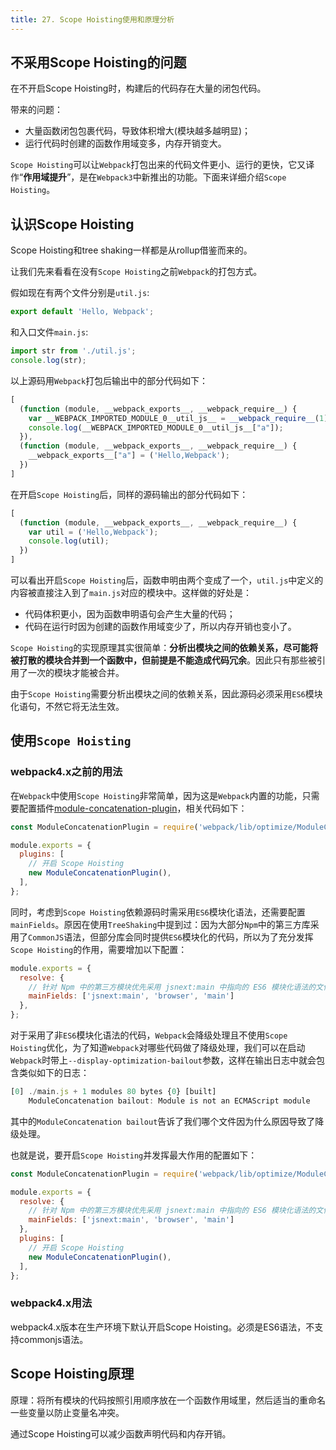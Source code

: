 ```yaml
---
title: 27. Scope Hoisting使用和原理分析
---
```

## 不采用Scope Hoisting的问题
在不开启Scope Hoisting时，构建后的代码存在大量的闭包代码。

带来的问题：
* 大量函数闭包包裹代码，导致体积增大(模块越多越明显)；
* 运行代码时创建的函数作用域变多，内存开销变大。

`Scope Hoisting`可以让`Webpack`打包出来的代码文件更小、运行的更快，它又译作“**作用域提升**”，是在`Webpack3`中新推出的功能。下面来详细介绍`Scope Hoisting`。
## 认识Scope Hoisting
Scope Hoisting和tree shaking一样都是从rollup借鉴而来的。

让我们先来看看在没有`Scope Hoisting`之前`Webpack`的打包方式。

假如现在有两个文件分别是`util.js`:
```js
export default 'Hello, Webpack';
```
和入口文件`main.js`:
```js
import str from './util.js';
console.log(str);
```
以上源码用`Webpack`打包后输出中的部分代码如下：
```js
[
  (function (module, __webpack_exports__, __webpack_require__) {
    var __WEBPACK_IMPORTED_MODULE_0__util_js__ = __webpack_require__(1);
    console.log(__WEBPACK_IMPORTED_MODULE_0__util_js__["a"]);
  }),
  (function (module, __webpack_exports__, __webpack_require__) {
    __webpack_exports__["a"] = ('Hello,Webpack');
  })
]
```
在开启`Scope Hoisting`后，同样的源码输出的部分代码如下：
```js
[
  (function (module, __webpack_exports__, __webpack_require__) {
    var util = ('Hello,Webpack');
    console.log(util);
  })
]
```
可以看出开启`Scope Hoisting`后，函数申明由两个变成了一个，`util.js`中定义的内容被直接注入到了`main.js`对应的模块中。这样做的好处是：

* 代码体积更小，因为函数申明语句会产生大量的代码；
* 代码在运行时因为创建的函数作用域变少了，所以内存开销也变小了。

`Scope Hoisting`的实现原理其实很简单：**分析出模块之间的依赖关系，尽可能将被打散的模块合并到一个函数中，但前提是不能造成代码冗余**。因此只有那些被引用了一次的模块才能被合并。

由于`Scope Hoisting`需要分析出模块之间的依赖关系，因此源码必须采用`ES6`模块化语句，不然它将无法生效。

## 使用`Scope Hoisting`
### webpack4.x之前的用法
在`Webpack`中使用`Scope Hoisting`非常简单，因为这是`Webpack`内置的功能，只需要配置插件[module-concatenation-plugin](https://www.webpackjs.com/plugins/module-concatenation-plugin/)，相关代码如下：
```js
const ModuleConcatenationPlugin = require('webpack/lib/optimize/ModuleConcatenationPlugin');

module.exports = {
  plugins: [
    // 开启 Scope Hoisting
    new ModuleConcatenationPlugin(),
  ],
};
```
同时，考虑到`Scope Hoisting`依赖源码时需采用`ES6`模块化语法，还需要配置 `mainFields`。原因在使用`TreeShaking`中提到过：因为大部分`Npm`中的第三方库采用了`CommonJS`语法，但部分库会同时提供`ES6`模块化的代码，所以为了充分发挥`Scope Hoisting`的作用，需要增加以下配置：
```js
module.exports = {
  resolve: {
    // 针对 Npm 中的第三方模块优先采用 jsnext:main 中指向的 ES6 模块化语法的文件
    mainFields: ['jsnext:main', 'browser', 'main']
  },
};
```
对于采用了非`ES6`模块化语法的代码，`Webpack`会降级处理且不使用`Scope Hoisting`优化，为了知道`Webpack`对哪些代码做了降级处理，我们可以在启动 `Webpack`时带上`--display-optimization-bailout`参数，这样在输出日志中就会包含类似如下的日志：
```js
[0] ./main.js + 1 modules 80 bytes {0} [built]
    ModuleConcatenation bailout: Module is not an ECMAScript module
```
其中的`ModuleConcatenation bailout`告诉了我们哪个文件因为什么原因导致了降级处理。

也就是说，要开启`Scope Hoisting`并发挥最大作用的配置如下：
```js
const ModuleConcatenationPlugin = require('webpack/lib/optimize/ModuleConcatenationPlugin');

module.exports = {
  resolve: {
    // 针对 Npm 中的第三方模块优先采用 jsnext:main 中指向的 ES6 模块化语法的文件
    mainFields: ['jsnext:main', 'browser', 'main']
  },
  plugins: [
    // 开启 Scope Hoisting
    new ModuleConcatenationPlugin(),
  ],
};
```
### webpack4.x用法
webpack4.x版本在生产环境下默认开启Scope Hoisting。必须是ES6语法，不支持commonjs语法。
## Scope Hoisting原理
原理：将所有模块的代码按照引用顺序放在一个函数作用域里，然后适当的重命名一些变量以防止变量名冲突。

通过Scope Hoisting可以减少函数声明代码和内存开销。